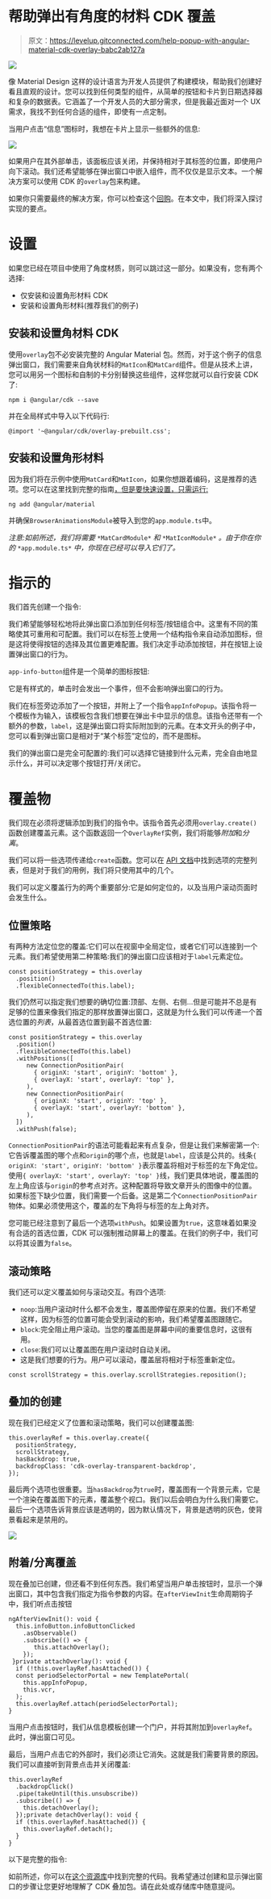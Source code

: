 # 帮助弹出有角度的材料 CDK 覆盖

> 原文：<https://levelup.gitconnected.com/help-popup-with-angular-material-cdk-overlay-babc2ab127a>

![](img/a6468dd4d3c6be96d79e95291ba72b27.png)

像 Material Design 这样的设计语言为开发人员提供了构建模块，帮助我们创建好看且直观的设计。您可以找到任何类型的组件，从简单的按钮和卡片到日期选择器和复杂的数据表。它涵盖了一个开发人员的大部分需求，但是我最近面对一个 UX 需求，我找不到任何合适的组件，即使有一点定制。

当用户点击“信息”图标时，我想在卡片上显示一些额外的信息:

![](img/d45707b5947deddd4d32b44fd5dd6940.png)

如果用户在其外部单击，该面板应该关闭，并保持相对于其标签的位置，即使用户向下滚动。我们还希望能够在弹出窗口中嵌入组件，而不仅仅是显示文本。一个解决方案可以使用 CDK 的`overlay`包来构建。

如果你只需要最终的解决方案，你可以检查这个[回购](https://github.com/Dornhoth/info-popup.git)。在本文中，我们将深入探讨实现的要点。

# 设置

如果您已经在项目中使用了角度材质，则可以跳过这一部分。如果没有，您有两个选择:

*   仅安装和设置角形材料 CDK
*   安装和设置角形材料(推荐我们的例子)

## 安装和设置角材料 CDK

使用`overlay`包不必安装完整的 Angular Material 包。然而，对于这个例子的信息弹出窗口，我们需要来自角状材料的`MatIcon`和`MatCard`组件。但是从技术上讲，您可以用另一个图标和自制的卡分别替换这些组件，这样您就可以自行安装 CDK 了:

```
npm i @angular/cdk --save
```

并在全局样式中导入以下代码行:

```
@import '~@angular/cdk/overlay-prebuilt.css';
```

## 安装和设置角形材料

因为我们将在示例中使用`MatCard`和`MatIcon`，如果你想跟着编码，这是推荐的选项。您可以在这里找到完整的指南[，但是要快速设置，只需运行:](https://material.angular.io/guide/getting-started)

```
ng add @angular/material
```

并确保`BrowserAnimationsModule`被导入到您的`app.module.ts`中。

*注意:如前所述，我们将需要* `*MatCardModule*` *和* `*MatIconModule*` *。由于你在你的* `*app.module.ts*` *中，你现在已经可以导入它们了。*

# 指示的

我们首先创建一个指令:

我们希望能够轻松地将此弹出窗口添加到任何标签/按钮组合中。这里有不同的策略使其可重用和可配置。我们可以在标签上使用一个结构指令来自动添加图标，但是这将使得按钮的选择及其位置更难配置。我们决定手动添加按钮，并在按钮上设置弹出窗口的行为。

`app-info-button`组件是一个简单的图标按钮:

它是有样式的，单击时会发出一个事件，但不会影响弹出窗口的行为。

我们在标签旁边添加了一个按钮，并附上了一个指令`appInfoPopup`。该指令将一个模板作为输入，该模板包含我们想要在弹出卡中显示的信息。该指令还带有一个额外的参数，`label`，这是弹出窗口将实际附加到的元素。在本文开头的例子中，您可以看到弹出窗口是相对于“某个标签”定位的，而不是图标。

我们的弹出窗口是完全可配置的:我们可以选择它链接到什么元素，完全自由地显示什么，并可以决定哪个按钮打开/关闭它。

# 覆盖物

我们现在必须将逻辑添加到我们的指令中。该指令首先必须用`overlay.create()`函数创建覆盖元素。这个函数返回一个`OverlayRef`实例，我们将能够*附加*和*分离*。

我们可以将一些选项传递给`create`函数。您可以在 [API 文档](https://material.angular.io/cdk/overlay/api#OverlayConfig)中找到选项的完整列表，但是对于我们的用例，我们将只使用其中的几个。

我们可以定义覆盖行为的两个重要部分:它是如何定位的，以及当用户滚动页面时会发生什么。

## 位置策略

有两种方法定位您的覆盖:它们可以在视窗中全局定位，或者它们可以连接到一个元素。我们希望使用第二种策略:我们的弹出窗口应该相对于`label`元素定位。

```
const positionStrategy = this.overlay
  .position()
  .flexibleConnectedTo(this.label);
```

我们仍然可以指定我们想要的确切位置:顶部、左侧、右侧…但是可能并不总是有足够的位置来像我们指定的那样放置弹出窗口，这就是为什么我们可以传递一个首选位置的*列表*，从最首选位置到最不首选位置:

```
const positionStrategy = this.overlay
  .position()
  .flexibleConnectedTo(this.label)
  .withPositions([
     new ConnectionPositionPair(
       { originX: 'start', originY: 'bottom' },
       { overlayX: 'start', overlayY: 'top' },
     ),
     new ConnectionPositionPair(
       { originX: 'start', originY: 'top' },
       { overlayX: 'start', overlayY: 'bottom' },
     ),
  ])
  .withPush(false);
```

`ConnectionPositionPair`的语法可能看起来有点复杂，但是让我们来解密第一个:它告诉覆盖图的哪个点和`origin`的哪个点，也就是`label`，应该是公共的。线条`{ originX: 'start', originY: 'bottom' }`表示覆盖将相对于标签的左下角定位。使用`{ overlayX: 'start', overlayY: 'top' }`线，我们更具体地说，覆盖图的左上角应该与`origin`的参考点对齐。这种配置将导致文章开头的图像中的位置。如果标签下缺少位置，我们需要一个后备。这是第二个`ConnectionPositionPair`物体。如果必须使用这个，覆盖的左下角将与标签的左上角对齐。

您可能已经注意到了最后一个选项`withPush`。如果设置为`true`，这意味着如果没有合适的首选位置，CDK 可以强制推动屏幕上的覆盖。在我们的例子中，我们可以将其设置为`false`。

## 滚动策略

我们还可以定义覆盖如何与滚动交互。有四个选项:

*   `noop`:当用户滚动时什么都不会发生，覆盖图停留在原来的位置。我们不希望这样，因为标签的位置可能会受到滚动的影响，我们希望覆盖图跟随它。
*   `block`:完全阻止用户滚动。当您的覆盖图是屏幕中间的重要信息时，这很有用。
*   `close`:我们可以让覆盖图在用户滚动时自动关闭。
*   这是我们想要的行为。用户可以滚动，覆盖层将相对于标签重新定位。

```
const scrollStrategy = this.overlay.scrollStrategies.reposition();
```

## 叠加的创建

现在我们已经定义了位置和滚动策略，我们可以创建覆盖图:

```
this.overlayRef = this.overlay.create({
  positionStrategy,
  scrollStrategy,
  hasBackdrop: true,
  backdropClass: 'cdk-overlay-transparent-backdrop',
});
```

最后两个选项也很重要。当`hasBackdrop`为`true`时，覆盖图有一个背景元素，它是一个渲染在覆盖图下的元素，覆盖整个视口。我们以后会明白为什么我们需要它。最后一个选项告诉背景应该是透明的，因为默认情况下，背景是透明的灰色，使背景看起来是禁用的。

![](img/2266555afd63241e8a2635a2dbe0ed4d.png)

## 附着/分离覆盖

现在叠加已创建，但还看不到任何东西。我们希望当用户单击按钮时，显示一个弹出窗口，其中包含我们指定为指令参数的内容。在`afterViewInit`生命周期钩子中，我们听点击按钮

```
ngAfterViewInit(): void {          
  this.infoButton.infoButtonClicked
    .asObservable()
    .subscribe(() => {
       this.attachOverlay();
    });
 }private attachOverlay(): void {
  if (!this.overlayRef.hasAttached()) {
  const periodSelectorPortal = new TemplatePortal(
    this.appInfoPopup,
    this.vcr,
  );
  this.overlayRef.attach(periodSelectorPortal);
}
```

当用户点击按钮时，我们从信息模板创建一个门户，并将其附加到`overlayRef`。此时，弹出窗口可见。

最后，当用户点击它的外部时，我们必须让它消失。这就是我们需要背景的原因。我们可以直接听到背景点击并关闭覆盖:

```
this.overlayRef
  .backdropClick()
  .pipe(takeUntil(this.unsubscribe))
  .subscribe(() => {
    this.detachOverlay();
  });private detachOverlay(): void {
  if (this.overlayRef.hasAttached()) {
    this.overlayRef.detach();
  }
}
```

以下是完整的指令:

如前所述，你可以在[这个资源库](https://github.com/Dornhoth/info-popup)中找到完整的代码。我希望通过创建和显示弹出窗口的步骤让您更好地理解了 CDK 叠加包。请在此处或存储库中随意提问。